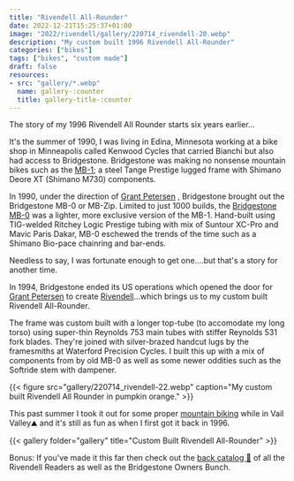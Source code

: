 ```yaml
---
title: "Rivendell All-Rounder"
date: 2022-12-21T15:25:37+01:00
image: "2022/rivendell/gallery/220714_rivendell-20.webp"
description: "My custom built 1996 Rivendell All-Rounder"
categories: ["bikes"]
tags: ["bikes", "custom made"]
draft: false
resources: 
- src: "gallery/*.webp"
  name: gallery-:counter
  title: gallery-title-:counter
---
```


The story of my 1996 Rivendell All Rounder starts six years earlier...

It's the summer of 1990, I was living in Edina, Minnesota working at a bike shop in Minneapolis called Kenwood Cycles that carried Bianchi but also had access to Bridgestone. Bridgestone was making no nonsense mountain bikes such as the [MB-1](https://sheldonbrown.com/bridgestone/1989/pages/bridgestone-1989-03.htm); a steel Tange Prestige lugged frame with Shimano Deore XT (Shimano M730) components.

In 1990, under the direction of [Grant Petersen](https://www.bikemag.com/pavedmag/5-reasons-why-hes-grant-petersen-and-youre-not/) , Bridgestone brought out the Bridgestone MB-0 or MB-Zip. Limited to just 1000 builds, the [Bridgestone MB-0](https://sheldonbrown.com/bridgestone/1990/pages/bridgestone-1990-03.htm) was a lighter, more exclusive version of the MB-1. Hand-built using TIG-welded Ritchey Logic Prestige tubing with mix of Suntour XC-Pro and Mavic Paris Dakar, MB-0 eschewed the trends of the time such as a Shimano Bio-pace chainring and bar-ends.

Needless to say, I was fortunate enough to get one....but that's a story for another time.

In 1994, Bridgestone ended its US operations which opened the door for [Grant Petersen](https://www.bikeradar.com/features/grant-petersen-rivendell-bicycle-works/) to create [Rivendell](https://www.youtube.com/watch?v=5_K2UFRs_qA)...which brings us to my custom built Rivendell All-Rounder.

The frame was custom built with a longer top-tube (to accomodate my long torso) using super-thin Reynolds 753 main tubes with stiffer Reynolds 531 fork blades. They're joined with silver-brazed handcut lugs by the framesmiths at Waterford Precision Cycles. I built this up with a mix of components from by old MB-0 as well as some newer oddities such as the Softride stem with dampener.

{{< figure src="gallery/220714_rivendell-22.webp" caption="My custom built Rivendell All Rounder in pumpkin orange." >}}

This past summer I took it out for some proper [mountain biking](https://www.instagram.com/reel/Cf79RLJu5rr/?hl=en) while in Vail Valley⛰️ and it's still as fun as when I first got it back in 1996.

{{< gallery folder="gallery" title="Custom Built Rivendell All-Rounder" >}}

Bonus: If you've made it this far then check out the [back catalog 📄](http://notfine.com/rivreader/) of all the Rivendell Readers as well as the Bridgestone Owners Bunch.
